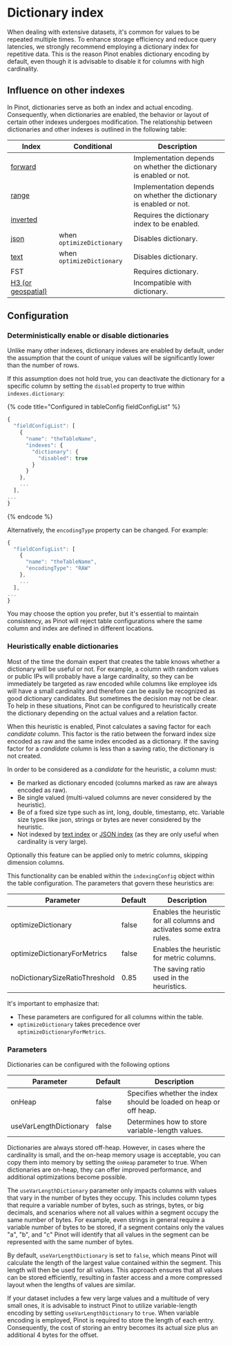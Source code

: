 # Dictionary index

When dealing with extensive datasets, it's common for values to be repeated multiple times. To enhance storage efficiency and reduce query latencies, we strongly recommend employing a dictionary index for repetitive data. This is the reason Pinot enables dictionary encoding by default, even though it is advisable to disable it for columns with high cardinality.

## Influence on other indexes

In Pinot, dictionaries serve as both an index and actual encoding. Consequently, when dictionaries are enabled, the behavior or layout of certain other indexes undergoes modification. The relationship between dictionaries and other indexes is outlined in the following table:

| Index                                       | Conditional               | Description                                                         |
| ------------------------------------------- | ------------------------- | ------------------------------------------------------------------- |
| [forward](forward-index.md)                 |                           | Implementation depends on whether the dictionary is enabled or not. |
| [range](range-index.md)                     |                           | Implementation depends on whether the dictionary is enabled or not. |
| [inverted](inverted-index.md)               |                           | Requires the dictionary index to be enabled.                        |
| [json](json-index.md)                       | when `optimizeDictionary` | Disables dictionary.                                                |
| [text](text-search-support.md)              | when `optimizeDictionary` | Disables dictionary.                                                |
| FST                                         |                           | Requires dictionary.                                                |
| [H3 (or geospatial)](geospatial-support.md) |                           | Incompatible with dictionary.                                       |

## Configuration

### Deterministically enable or disable dictionaries

Unlike many other indexes, dictionary indexes are enabled by default, under the assumption that the count of unique values will be significantly lower than the number of rows.

If this assumption does not hold true, you can deactivate the dictionary for a specific column by setting the `disabled` property to true within `indexes.dictionary`:

{% code title="Configured in tableConfig fieldConfigList" %}
```javascript
{
  "fieldConfigList": [
    {
      "name": "theTableName",
      "indexes": {
        "dictionary": {
          "disabled": true
        }
      }
    },
    ...
  ],
...
}
```
{% endcode %}

Alternatively, the `encodingType` property can be changed. For example:

```javascript
{
  "fieldConfigList": [
    {
      "name": "theTableName",
      "encodingType": "RAW"
    },
    ...
  ],
...
}
```

You may choose the option you prefer, but it's essential to maintain consistency, as Pinot will reject table configurations where the same column and index are defined in different locations.

### Heuristically enable dictionaries

Most of the time the domain expert that creates the table knows whether a dictionary will be useful or not. For example, a column with random values or public IPs will probably have a large cardinality, so they can be immediately be targeted as raw encoded while columns like employee ids will have a small cardinality and therefore can be easily be recognized as good dictionary candidates. But sometimes the decision may not be clear. To help in these situations, Pinot can be configured to heuristically create the dictionary depending on the actual values and a relation factor.

When this heuristic is enabled, Pinot calculates a saving factor for each _candidate_ column. This factor is the ratio between the forward index size encoded as raw and the same index encoded as a dictionary. If the saving factor for a _candidate_ column is less than a saving ratio, the dictionary is not created.

In order to be considered as a _candidate_ for the heuristic, a column must:

* Be marked as dictionary encoded (columns marked as raw are always encoded as raw).
* Be single valued (multi-valued columns are never considered by the heuristic).
* Be of a fixed size type such as int, long, double, timestamp, etc. Variable size types like json, strings or bytes are never considered by the heuristic.
* Not indexed by [text index](text-search-support.md) or [JSON index](json-index.md) (as they are only useful when cardinality is very large).

Optionally this feature can be applied only to metric columns, skipping dimension columns.

This functionality can be enabled within the `indexingConfig` object within the table configuration. The parameters that govern these heuristics are:

| Parameter                      | Default | Description                                                           |
| ------------------------------ | ------- | --------------------------------------------------------------------- |
| optimizeDictionary             | false   | Enables the heuristic for all columns and activates some extra rules. |
| optimizeDictionaryForMetrics   | false   | Enables the heuristic for metric columns.                             |
| noDictionarySizeRatioThreshold | 0.85    | The saving ratio used in the heuristics.                              |

It's important to emphasize that:

* These parameters are configured for all columns within the table.
* `optimizeDictionary` takes precedence over `optimizeDictionaryForMetrics`.

### Parameters

Dictionaries can be configured with the following options

| Parameter              | Default | Description                                                       |
| ---------------------- | ------- | ----------------------------------------------------------------- |
| onHeap                 | false   | Specifies whether the index should be loaded on heap or off heap. |
| useVarLengthDictionary | false   | Determines how to store variable-length values.                   |

Dictionaries are always stored off-heap. However, in cases where the cardinality is small, and the on-heap memory usage is acceptable, you can copy them into memory by setting the `onHeap` parameter to true. When dictionaries are on-heap, they can offer improved performance, and additional optimizations become possible.

The `useVarLengthDictionary` parameter only impacts columns with values that vary in the number of bytes they occupy. This includes column types that require a variable number of bytes, such as strings, bytes, or big decimals, and scenarios where not all values within a segment occupy the same number of bytes. For example, even strings in general require a variable number of bytes to be stored, if a segment contains only the values "a", "b", and "c" Pinot will identify that all values in the segment can be represented with the same number of bytes.

By default, `useVarLengthDictionary` is set to `false`, which means Pinot will calculate the length of the largest value contained within the segment. This length will then be used for all values. This approach ensures that all values can be stored efficiently, resulting in faster access and a more compressed layout when the lengths of values are similar.

If your dataset includes a few very large values and a multitude of very small ones, it is advisable to instruct Pinot to utilize variable-length encoding by setting `useVarLengthDictionary` to `true`. When variable encoding is employed, Pinot is required to store the length of each entry. Consequently, the cost of storing an entry becomes its actual size plus an additional 4 bytes for the offset.
